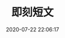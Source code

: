 ---
  title: 即刻短文
  date: 2020-07-22 22:06:17
  comments: true
  aside: false
  top_img: false
  type: essay
---